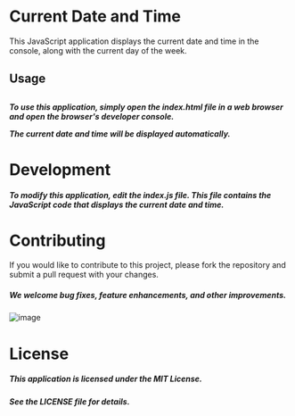 # Current Date and Time
<p>This JavaScript application displays the current date and time in the console, 
along with the current day of the week.</p>

<h2>Usage<h2>
<h5>To use this application, simply open the index.html file in a web browser and open the browser's developer console.</p>
The current date and time will be displayed automatically.</h5>

<h1>Development</h1>
<h5>To modify this application, edit the index.js file. 
This file contains the JavaScript code that displays the current date and time.</h5>

<h1>Contributing</h1>
</h5>If you would like to contribute to this project, please fork the repository and submit a pull request with your changes.</p>
<h5>We welcome bug fixes, feature enhancements, and other improvements.</h5>

![image](https://user-images.githubusercontent.com/95699811/222538822-06462c6f-4b26-49eb-903d-b57682a96b91.png)


<h1>License</h1>
<h5>This application is licensed under the MIT License.</h5>
<h5>See the LICENSE file for details.</h5>
